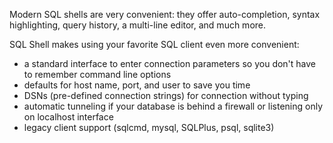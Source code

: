 Modern SQL shells are very convenient: they offer auto-completion, syntax highlighting, query history, a multi-line editor, and much more.

SQL Shell makes using your favorite SQL client even more convenient:

* a standard interface to enter connection parameters so you don't have to remember command line options
* defaults for host name, port, and user to save you time
* DSNs (pre-defined connection strings) for connection without typing
* automatic tunneling if your database is behind a firewall or listening only on localhost interface
* legacy client support (sqlcmd, mysql, SQLPlus, psql, sqlite3)
